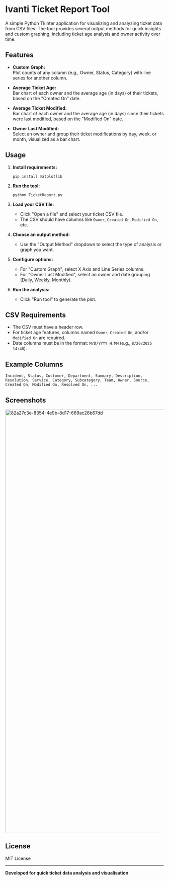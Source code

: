 # Ivanti Ticket Report Tool

A simple Python Tkinter application for visualizing and analyzing ticket data from CSV files. The tool provides several output methods for quick insights and custom graphing, including ticket age analysis and owner activity over time.

## Features

- **Custom Graph:**  
  Plot counts of any column (e.g., Owner, Status, Category) with line series for another column.

- **Average Ticket Age:**  
  Bar chart of each owner and the average age (in days) of their tickets, based on the "Created On" date.

- **Average Ticket Modified:**  
  Bar chart of each owner and the average age (in days) since their tickets were last modified, based on the "Modified On" date.

- **Owner Last Modified:**  
  Select an owner and group their ticket modifications by day, week, or month, visualized as a bar chart.

## Usage

1. **Install requirements:**
   ```
   pip install matplotlib
   ```

2. **Run the tool:**
   ```
   python TicketReport.py
   ```

3. **Load your CSV file:**
   - Click "Open a file" and select your ticket CSV file.
   - The CSV should have columns like `Owner`, `Created On`, `Modified On`, etc.

4. **Choose an output method:**
   - Use the "Output Method" dropdown to select the type of analysis or graph you want.

5. **Configure options:**
   - For "Custom Graph", select X Axis and Line Series columns.
   - For "Owner Last Modified", select an owner and date grouping (Daily, Weekly, Monthly).

6. **Run the analysis:**
   - Click "Run tool" to generate the plot.

## CSV Requirements

- The CSV must have a header row.
- For ticket age features, columns named `Owner`, `Created On`, and/or `Modified On` are required.
- Date columns must be in the format: `M/D/YYYY H:MM` (e.g., `8/26/2025 14:48`).

## Example Columns

```
Incident, Status, Customer, Department, Summary, Description, Resolution, Service, Category, Subcategory, Team, Owner, Source, Created On, Modified On, Resolved On, ...
```

## Screenshots

<img width="2000" height="1347" alt="82a27c3e-8354-4e9b-8d17-669ac28b67dd" src="https://github.com/user-attachments/assets/513a0db4-ba95-46da-947b-da1229cbfa50" />


## License

MIT License

---

**Developed for quick ticket data analysis and visualisation**
